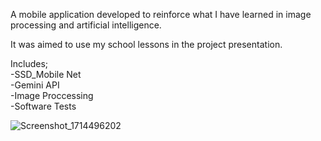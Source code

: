 A mobile application developed to reinforce what I have learned in image processing and artificial intelligence.

It was aimed to use my school lessons in the project presentation.

Includes;  
  -SSD_Mobile Net  
  -Gemini API  
  -Image Proccessing  
  -Software Tests  


  ![Screenshot_1714496202](https://github.com/swenes/Image-Proccesing-and-Artificial-Intelligence/assets/75016140/5b3ec521-3ebe-4fa0-9f6a-4348bb400d4b)


